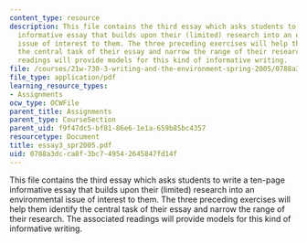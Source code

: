 ```yaml
---
content_type: resource
description: This file contains the third essay which asks students to write a ten-page
  informative essay that builds upon their (limited) research into an environmental
  issue of interest to them. The three preceding exercises will help them identify
  the central task of their essay and narrow the range of their research. The associated
  readings will provide models for this kind of informative writing.
file: /courses/21w-730-3-writing-and-the-environment-spring-2005/0788a3dcca8f3bc749542645847fd14f_essay3_spr2005.pdf
file_type: application/pdf
learning_resource_types:
- Assignments
ocw_type: OCWFile
parent_title: Assignments
parent_type: CourseSection
parent_uid: f9f47dc5-bf81-86e6-1e1a-659b85bc4357
resourcetype: Document
title: essay3_spr2005.pdf
uid: 0788a3dc-ca8f-3bc7-4954-2645847fd14f
---
```

This file contains the third essay which asks students to write a ten-page informative essay that builds upon their (limited) research into an environmental issue of interest to them. The three preceding exercises will help them identify the central task of their essay and narrow the range of their research. The associated readings will provide models for this kind of informative writing.

